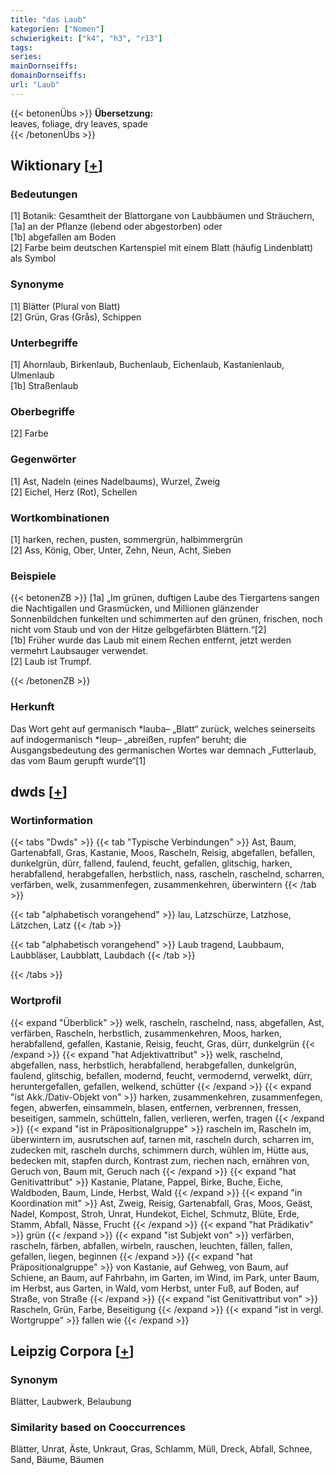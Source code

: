 ```yaml
---
title: "das Laub"
kategorien: ["Nomen"]
schwierigkeit: ["k4", "h3", "r13"]
tags:
series:
mainDornseiffs:
domainDornseiffs:
url: "Laub"
---
```


{{< betonenÜbs >}}
**Übersetzung:**  
leaves, foliage, dry  leaves, spade  
{{< /betonenÜbs >}}

## Wiktionary [[+](https://de.wiktionary.org/wiki/Laub)]

### Bedeutungen
[1] Botanik: Gesamtheit der Blattorgane von Laubbäumen und Sträuchern,  
[1a] an der Pflanze (lebend oder abgestorben) oder  
[1b] abgefallen am Boden  
[2] Farbe beim deutschen Kartenspiel mit einem Blatt (häufig Lindenblatt) als Symbol  

### Synonyme
[1] Blätter (Plural von Blatt)  
[2] Grün, Gras (Grås), Schippen  

### Unterbegriffe
[1] Ahornlaub, Birkenlaub, Buchenlaub, Eichenlaub, Kastanienlaub, Ulmenlaub  
[1b] Straßenlaub  

### Oberbegriffe
[2] Farbe  

### Gegenwörter
[1] Ast, Nadeln (eines Nadelbaums), Wurzel, Zweig  
[2] Eichel, Herz (Rot), Schellen  

### Wortkombinationen
[1] harken, rechen, pusten, sommergrün, halbimmergrün  
[2] Ass, König, Ober, Unter, Zehn, Neun, Acht, Sieben  

### Beispiele
{{< betonenZB >}}
[1a] „Im grünen, duftigen Laube des Tiergartens sangen die Nachtigallen und Grasmücken, und Millionen glänzender Sonnenbildchen funkelten und schimmerten auf den grünen, frischen, noch nicht vom Staub und von der Hitze gelbgefärbten Blättern.“[2]  
[1b] Früher wurde das Laub mit einem Rechen entfernt, jetzt werden vermehrt Laubsauger verwendet.  
[2] Laub ist Trumpf.  

{{< /betonenZB >}}
### Herkunft
Das Wort geht auf germanisch *lauba– „Blatt“ zurück, welches seinerseits auf indogermanisch *leup– „abreißen, rupfen“ beruht; die Ausgangsbedeutung des germanischen Wortes war demnach „Futterlaub, das vom Baum gerupft wurde“[1]  



## dwds [[+](https://www.dwds.de/wb/Laub)]

### Wortinformation
{{< tabs "Dwds" >}}
{{< tab "Typische Verbindungen" >}}
Ast, Baum, Gartenabfall, Gras, Kastanie, Moos, Rascheln, Reisig, abgefallen, befallen, dunkelgrün, dürr, fallend, faulend, feucht, gefallen, glitschig, harken, herabfallend, herabgefallen, herbstlich, nass, rascheln, raschelnd, scharren, verfärben, welk, zusammenfegen, zusammenkehren, überwintern
{{< /tab >}}

{{< tab "alphabetisch vorangehend" >}}
lau, Latzschürze, Latzhose, Lätzchen, Latz
{{< /tab >}}

{{< tab "alphabetisch vorangehend" >}}
Laub tragend, Laubbaum, Laubbläser, Laubblatt, Laubdach
{{< /tab >}}

{{< /tabs >}}

### Wortprofil
{{< expand "Überblick" >}} welk, rascheln, raschelnd, nass, abgefallen, Ast, verfärben, Rascheln, herbstlich, zusammenkehren, Moos, harken, herabfallend, gefallen, Kastanie, Reisig, feucht, Gras, dürr, dunkelgrün {{< /expand >}}
{{< expand "hat Adjektivattribut" >}} welk, raschelnd, abgefallen, nass, herbstlich, herabfallend, herabgefallen, dunkelgrün, faulend, glitschig, befallen, modernd, feucht, vermodernd, verwelkt, dürr, heruntergefallen, gefallen, welkend, schütter {{< /expand >}}
{{< expand "ist Akk./Dativ-Objekt von" >}} harken, zusammenkehren, zusammenfegen, fegen, abwerfen, einsammeln, blasen, entfernen, verbrennen, fressen, beseitigen, sammeln, schütteln, fallen, verlieren, werfen, tragen {{< /expand >}}
{{< expand "ist in Präpositionalgruppe" >}} rascheln im, Rascheln im, überwintern im, ausrutschen auf, tarnen mit, rascheln durch, scharren im, zudecken mit, rascheln durchs, schimmern durch, wühlen im, Hütte aus, bedecken mit, stapfen durch, Kontrast zum, riechen nach, ernähren von, Geruch von, Baum mit, Geruch nach {{< /expand >}}
{{< expand "hat Genitivattribut" >}} Kastanie, Platane, Pappel, Birke, Buche, Eiche, Waldboden, Baum, Linde, Herbst, Wald {{< /expand >}}
{{< expand "in Koordination mit" >}} Ast, Zweig, Reisig, Gartenabfall, Gras, Moos, Geäst, Nadel, Kompost, Stroh, Unrat, Hundekot, Eichel, Schmutz, Blüte, Erde, Stamm, Abfall, Nässe, Frucht {{< /expand >}}
{{< expand "hat Prädikativ" >}} grün {{< /expand >}}
{{< expand "ist Subjekt von" >}} verfärben, rascheln, färben, abfallen, wirbeln, rauschen, leuchten, fällen, fallen, gefallen, liegen, beginnen {{< /expand >}}
{{< expand "hat Präpositionalgruppe" >}} von Kastanie, auf Gehweg, von Baum, auf Schiene, an Baum, auf Fahrbahn, im Garten, im Wind, im Park, unter Baum, im Herbst, aus Garten, in Wald, vom Herbst, unter Fuß, auf Boden, auf Straße, von Straße {{< /expand >}}
{{< expand "ist Genitivattribut von" >}} Rascheln, Grün, Farbe, Beseitigung {{< /expand >}}
{{< expand "ist in vergl. Wortgruppe" >}} fallen wie {{< /expand >}}

## Leipzig Corpora [[+](https://corpora.uni-leipzig.de/en/res?word=Laub&corpusId=deu_newscrawl-public_2018)]


### Synonym
Blätter, Laubwerk, Belaubung


### Similarity based on Cooccurrences
Blätter, Unrat, Äste, Unkraut, Gras, Schlamm, Müll, Dreck, Abfall, Schnee, Sand, Bäume, Bäumen

